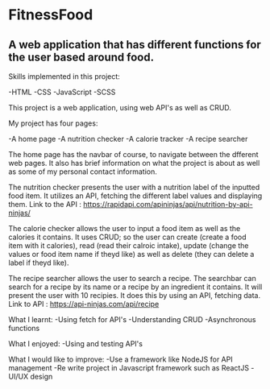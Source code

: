 # FitnessFood
## A web application that has different functions for the user based around food.

Skills implemented in this project:

-HTML
-CSS
-JavaScript
-SCSS

This project is a web application, using web API's as well as CRUD.


My project has four pages:

-A home page
-A nutrition checker
-A calorie tracker
-A recipe searcher

The home page has the navbar of course, to navigate between the dfferent web pages. It also has brief information on what the project is about as well as some of my personal contact information.

The nutrition checker presents the user with a nutrition label of the inputted food item. It utilizes an API, fetching the different label values and displaying them.
Link to the API : https://rapidapi.com/apininjas/api/nutrition-by-api-ninjas/

The calorie checker allows the user to input a food item as well as the calories it contains. It uses CRUD; so the user can create (create a food item with it calories), read (read their calroic intake), update (change the values or food item name if theyd like) as well as delete (they can delete a label if theyd like).

The recipe searcher allows the user to search a recipe. The searchbar can search for a recipe by its name or a recipe by an ingredient it contains. It will present the user with 10 recipies. It does this by using an API, fetching data.
Link to API : https://api-ninjas.com/api/recipe

What I learnt:
-Using fetch for API's
-Understanding CRUD
-Asynchronous functions

What I enjoyed:
-Using and testing API's

What I would like to improve:
-Use a framework like NodeJS for API management
-Re write project in Javascript framework such as ReactJS
-UI/UX design
